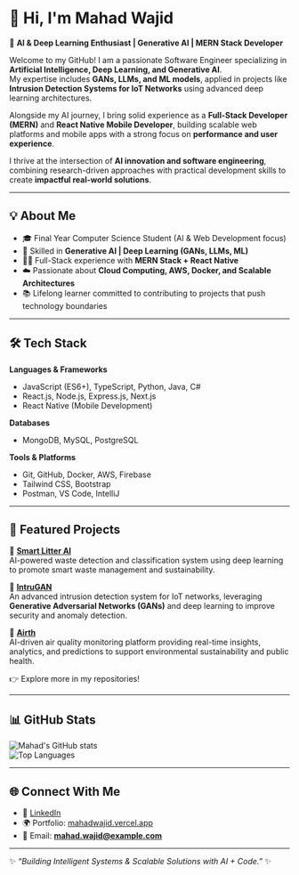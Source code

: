 # 👋 Hi, I'm Mahad Wajid  

🚀 **AI & Deep Learning Enthusiast | Generative AI | MERN Stack Developer**  

Welcome to my GitHub! I am a passionate Software Engineer specializing in **Artificial Intelligence, Deep Learning, and Generative AI**.  
My expertise includes **GANs, LLMs, and ML models**, applied in projects like **Intrusion Detection Systems for IoT Networks** using advanced deep learning architectures.  

Alongside my AI journey, I bring solid experience as a **Full-Stack Developer (MERN)** and **React Native Mobile Developer**, building scalable web platforms and mobile apps with a strong focus on **performance and user experience**.  

I thrive at the intersection of **AI innovation and software engineering**, combining research-driven approaches with practical development skills to create **impactful real-world solutions**.  

---

## 💡 About Me  
- 🎓 Final Year Computer Science Student (AI & Web Development focus)  
- 🤖 Skilled in **Generative AI | Deep Learning (GANs, LLMs, ML)**  
- 🧑‍💻 Full-Stack experience with **MERN Stack + React Native**  
- ☁️ Passionate about **Cloud Computing, AWS, Docker, and Scalable Architectures**  
- 📚 Lifelong learner committed to contributing to projects that push technology boundaries  

---

## 🛠️ Tech Stack  
**Languages & Frameworks**  
- JavaScript (ES6+), TypeScript, Python, Java, C#  
- React.js, Node.js, Express.js, Next.js  
- React Native (Mobile Development)  

**Databases**  
- MongoDB, MySQL, PostgreSQL  

**Tools & Platforms**  
- Git, GitHub, Docker, AWS, Firebase  
- Tailwind CSS, Bootstrap  
- Postman, VS Code, IntelliJ  

---

## 🚀 Featured Projects  

🔹 [**Smart Litter AI**](https://github.com/mahadwajid/smart-litter-ai)  
AI-powered waste detection and classification system using deep learning to promote smart waste management and sustainability.  

🔹 [**IntruGAN**](https://github.com/mahadwajid/IntruGAN)  
An advanced intrusion detection system for IoT networks, leveraging **Generative Adversarial Networks (GANs)** and deep learning to improve security and anomaly detection.  

🔹 [**Airth**](https://github.com/mahadwajid/Airth)  
AI-driven air quality monitoring platform providing real-time insights, analytics, and predictions to support environmental sustainability and public health.  

👉 Explore more in my repositories!  

---

## 📊 GitHub Stats  
![Mahad's GitHub stats](https://github-readme-stats.vercel.app/api?username=mahadwajid&show_icons=true&theme=tokyonight)  
![Top Languages](https://github-readme-stats.vercel.app/api/top-langs/?username=mahadwajid&layout=compact&theme=tokyonight)  

---

## 🌐 Connect With Me  
- 💼 [LinkedIn](https://www.linkedin.com/in/mahadwajid/)  
- 🌍 Portfolio: [mahadwajid.vercel.app](https://mahadwajid.vercel.app/)  
- 📧 Email: **mahad.wajid@example.com**  

---

✨ *“Building Intelligent Systems & Scalable Solutions with AI + Code.”* ✨

